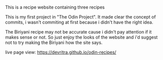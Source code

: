 This is a recipe website containing three recipes

This is my first project in "The Odin Project". It made clear the concept of commits, i wasn't commiting at first because i didn't have the right idea.

The Biriyani recipe may not be accurate cause i didn't pay attention if it makes sense or not. So just enjoy the looks of the website and i'd suggest not to try making the Biriyani how the site says.

live page view: https://devritra.github.io/odin-recipes/